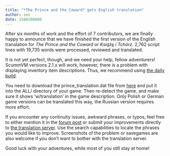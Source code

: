 ```yaml
---
title: "*The Prince and the Coward* gets English translation"
author: sev
date: 1588200000
---
```


After six months of work and the effort of 7 contributors, we are finally happy to announce that we have finished the first version of the English translation for *The Prince and the Coward* or *Książę i Tchórz*. 2,762 script lines with 19,735 words were processed, reviewed and translated.

It is not yet perfect, though, and we need your help, fellow adventurers! ScummVM versions 2.1.x will work, however, there is a problem with displaying inventory item descriptions. Thus, we recommend using [the daily build](https://buildbot.scummvm.org/#/snapshots).

You need to download the prince_translation.dat file from [here](https://github.com/scummvm/scummvm/blob/master/dists/engine-data/prince_translation.dat?raw=true) and put it into the ALL/ directory of your game. Then re-detect the game, and make sure it shows ‘w/translation’ in the game description. Only Polish or German game versions can be translated this way, the Russian version requires more effort.

If you encounter any continuity issues, awkward phrases, or typos, feel free to either mention it in the [forum post](https://forums.scummvm.org/viewtopic.php?f=1&t=15125) or submit your improvements directly to [the translation server](https://translations.scummvm.org/projects/prince/prince/en/). Use the search capabilities to locate the phrases you would like to improve. Screenshots of the problem or savegames are also welcome if you don’t want to bother with the translation server.

Good luck with your adventures, while most of you still stay at home!
